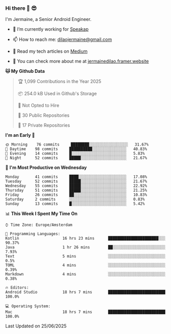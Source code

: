 ### Hi there 👋 😎
I'm Jermaine, a Senior Android Engineer.

- 🔭 I’m currently working for [Speakap](https://www.speakap.com/)

- 📫 How to reach me: dilaojermaine@gmail.com

- 📖 Read my tech articles on [Medium](https://jermainedilao.medium.com/)

- 👀 You can check more about me at [jermainedilao.framer.website](https://jermainedilao.framer.website)

<!--
**jermainedilao/jermainedilao** is a ✨ _special_ ✨ repository because its `README.md` (this file) appears on your GitHub profile.

Here are some ideas to get you started:

- 🔭 I’m currently working on ...
- 🌱 I’m currently learning ...
- 👯 I’m looking to collaborate on ...
- 🤔 I’m looking for help with ...
- 💬 Ask me about ...
- 📫 How to reach me: ...
- 😄 Pronouns: ...
- ⚡ Fun fact: ...
-->

<!--START_SECTION:waka-->
**🐱 My Github Data** 

> 🏆 1,099 Contributions in the Year 2025
 > 
> 📦 254.0 kB Used in Github's Storage 
 > 
> 🚫 Not Opted to Hire
 > 
> 📜 30 Public Repositories 
 > 
> 🔑 17 Private Repositories  
 > 
**I'm an Early 🐤** 

```text
🌞 Morning    76 commits     ████████░░░░░░░░░░░░░░░░░   31.67% 
🌆 Daytime    98 commits     ██████████░░░░░░░░░░░░░░░   40.83% 
🌃 Evening    14 commits     █░░░░░░░░░░░░░░░░░░░░░░░░   5.83% 
🌙 Night      52 commits     █████░░░░░░░░░░░░░░░░░░░░   21.67%

```
📅 **I'm Most Productive on Wednesday** 

```text
Monday       41 commits     ████░░░░░░░░░░░░░░░░░░░░░   17.08% 
Tuesday      52 commits     █████░░░░░░░░░░░░░░░░░░░░   21.67% 
Wednesday    55 commits     █████░░░░░░░░░░░░░░░░░░░░   22.92% 
Thursday     51 commits     █████░░░░░░░░░░░░░░░░░░░░   21.25% 
Friday       26 commits     ██░░░░░░░░░░░░░░░░░░░░░░░   10.83% 
Saturday     2 commits      ░░░░░░░░░░░░░░░░░░░░░░░░░   0.83% 
Sunday       13 commits     █░░░░░░░░░░░░░░░░░░░░░░░░   5.42%

```


📊 **This Week I Spent My Time On** 

```text
⌚︎ Time Zone: Europe/Amsterdam

💬 Programming Languages: 
Kotlin                   16 hrs 23 mins      ██████████████████████░░░   90.37% 
Java                     1 hr 26 mins        ██░░░░░░░░░░░░░░░░░░░░░░░   7.93% 
Text                     5 mins              ░░░░░░░░░░░░░░░░░░░░░░░░░   0.5% 
TOML                     4 mins              ░░░░░░░░░░░░░░░░░░░░░░░░░   0.39% 
Markdown                 4 mins              ░░░░░░░░░░░░░░░░░░░░░░░░░   0.38%

🔥 Editors: 
Android Studio           18 hrs 7 mins       █████████████████████████   100.0%

💻 Operating System: 
Mac                      18 hrs 7 mins       █████████████████████████   100.0%

```


 Last Updated on 25/06/2025
<!--END_SECTION:waka-->
